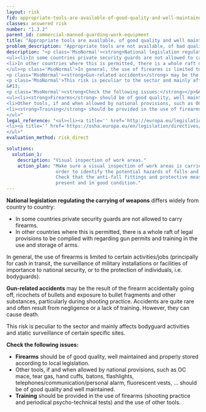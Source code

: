 ```yaml
---
layout: risk
fid: appropriate-tools-are-available-of-good-quality-and-well-maintained
classes: answered risk
number: "1.3.2"
parent_id: commercial-manned-guarding-work-equipment
title: "Appropriate tools are available, of good quality and well maintained."
problem_description: "Appropriate tools are not available, of bad quality and poorly maintained"
description: "<p class='MsoNormal'><strong>National legislation regulating the carrying of weapons</strong> differs widely from country to country:</p>&#13;
<ul><li>In some countries private security guards are not allowed to carry firearms.</li>&#13;
<li>In other countries where this is permitted, there is a whole raft of legal provisions to be complied with regarding gun permits and training in the use and storage of arms.</li>&#13;
</ul><p class='MsoNormal'>In general, the use of firearms is limited to certain activities/jobs (principally for cash in transit, the surveillance of military installations or facilities of importance to national security, or to the protection of individuals, i.e. bodyguards).</p>&#13;
<p class='MsoNormal'><strong>Gun-related accidents</strong> may be the result of the firearm accidentally going off, ricochets of bullets and exposure to bullet fragments and other substances, particularly during shooting practice. Accidents are quite rare and often result from negligence or a lack of training. However, they can cause death.</p>&#13;
<p class='MsoNormal'>This risk is peculiar to the sector and mainly affects bodyguard activities and static surveillance of certain specific sites.</p>&#13;
&#13;
<p class='MsoNormal'><strong>Check the following issues:</strong></p>&#13;
<ul><li><strong>Firearms</strong> should be of good quality, well maintained and properly stored according to local legislation.</li>&#13;
<li>Other tools, if and when allowed by national provisions, such as OC mace, tear gas, hand cuffs, batons, flashlights, telephones/communication/personal alarm, fluorescent vests, ... should be of good quality and well maintained.</li>&#13;
<li><strong>Training</strong> should be provided in the use of firearms (shooting practice and periodical psycho-technical tests) and the use of other tools.</li>&#13;
</ul>"
legal_reference: "<ul><li><a title='' href='http://europa.eu/legislation_summaries/employment_and_social_policy/health_hygiene_safety_at_work/c11113_en.htm' rel='nofollow' target='_blank'>89/391/CEE Implementing measures to improve the health and safety of workers (framework directive).</a></li>&#13;
<li><a title='' href='https://osha.europa.eu/en/legislation/directives/workplaces-equipment-signs-personal-protective-equipment/osh-directives/3' rel='nofollow' target='_blank'>2009/104/EC Directive on the minimum safety and health requirements for the use of work equipment.</a></li>&#13;
</ul>"
evaluation_method: risk_direct

solutions:
  solution_1:
    description: "Visual inspection of work areas."
    action_plan: "Make sure a visual inspection of work areas is carried out in
                  order to identify the potential hazards of falls and slips.
                  Check that the anti-fall fittings and protective measures are
                  present and in good condition."
---
```

**National legislation regulating the carrying of weapons** differs widely from country to country:

  * In some countries private security guards are not allowed to carry firearms.
  * In other countries where this is permitted, there is a whole raft of legal provisions to be complied with regarding gun permits and training in the use and storage of arms.

In general, the use of firearms is limited to certain activities/jobs
(principally for cash in transit, the surveillance of military installations
or facilities of importance to national security, or to the protection of
individuals, i.e. bodyguards).

**Gun-related accidents** may be the result of the firearm accidentally going off, ricochets of bullets and exposure to bullet fragments and other substances, particularly during shooting practice. Accidents are quite rare and often result from negligence or a lack of training. However, they can cause death.

This risk is peculiar to the sector and mainly affects bodyguard activities
and static surveillance of certain specific sites.

**Check the following issues:**

  * **Firearms** should be of good quality, well maintained and properly stored according to local legislation.
  * Other tools, if and when allowed by national provisions, such as OC mace, tear gas, hand cuffs, batons, flashlights, telephones/communication/personal alarm, fluorescent vests, ... should be of good quality and well maintained.
  * **Training** should be provided in the use of firearms (shooting practice and periodical psycho-technical tests) and the use of other tools.


